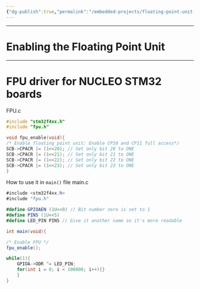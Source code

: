 ```yaml
---
{"dg-publish":true,"permalink":"/embedded-projects/floating-point-unit-fpu/"}
---
```


---

# Enabling the Floating Point Unit

---

# FPU driver for NUCLEO STM32 boards

FPU.c
```c++
#include "stm32f4xx.h"
#include "fpu.h"

void fpu_enable(void){
/* Enable floating point unit: Enable CP10 and CP11 full access*/
SCB->CPACR |= (1<<20); // Set only bit 20 to ONE
SCB->CPACR |= (1<<21); // Set only bit 21 to ONE
SCB->CPACR |= (1<<22); // Set only bit 22 to ONE
SCB->CPACR |= (1<<23); // Set only bit 23 to ONE
}
```

How to use it in `main()` file
main.c
```c#
#include <stm32f4xx.h>
#include "fpu.h"

#define GPIOAEN (1U<<0) // Bit number zero is set to 1
#define PIN5 (1U<<5)
#define LED_PIN PIN5 // Give it another name so it's more readable

int main(void){

/* Enable FPU */
fpu_enable();

while(1){
	GPIOA->ODR ^= LED_PIN;
	for(int i = 0; i < 100000; i++){}
	}
}
```